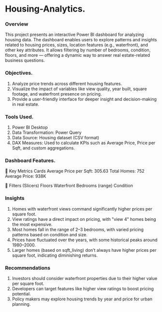 # Housing-Analytics.

### Overview
This project presents an interactive Power BI dashboard for analyzing housing data. The dashboard enables users to explore patterns and insights related to housing prices, sizes, location features (e.g., waterfront), and other key attributes. It allows filtering by number of bedrooms, condition, floors, and more — offering a dynamic way to answer real estate-related business questions.

### Objectives.
1. Analyze price trends across different housing features.
2. Visualize the impact of variables like view quality, year built, square footage, and waterfront presence on pricing.
3. Provide a user-friendly interface for deeper insight and decision-making in real estate.

### Tools Used.
1. Power BI Desktop
2. Data Transformation: Power Query
3. Data Source: Housing dataset (CSV format)
4. DAX Measures: Used to calculate KPIs such as Average Price, Price per Sqft, and custom aggregations.

### Dashboard Features.
🔹 Key Metrics Cards
Average Price per Sqft: 305.63
Total Homes: 752
Average Price: 938K

🔹 Filters (Slicers)
Floors
Waterfront
Bedrooms (range)
Condition


### Insights
1. Homes with waterfront views command significantly higher prices per square foot.
2. View ratings have a direct impact on pricing, with "view 4" homes being the most expensive.
3. Most homes fall in the range of 2–3 bedrooms, with varied pricing patterns based on condition and size.
4. Prices have fluctuated over the years, with some historical peaks around 1980–2000.
5. Larger homes (based on sqft_living) don’t always have higher prices per square foot, indicating diminishing returns.

### Recommendations
1. Investors should consider waterfront properties due to their higher value per square foot.
2. Developers can target features like higher view ratings to boost pricing potential.
3. Policy makers may explore housing trends by year and price for urban planning.
